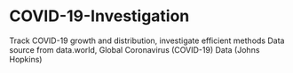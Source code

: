 # COVID-19-Investigation
Track COVID-19 growth and distribution, investigate efficient methods
Data source from data.world, Global Coronavirus (COVID-19) Data (Johns Hopkins)
